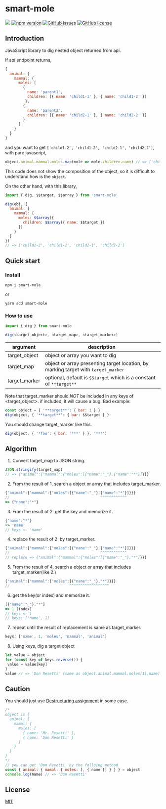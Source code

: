 # smart-mole
![](https://github.com/KoichiKiyokawa/smart-mole/workflows/GitHub%20Actions/badge.svg)
[![npm version](https://badge.fury.io/js/smart-mole.svg)](https://badge.fury.io/js/smart-mole)
[![GitHub issues](https://img.shields.io/github/issues/KoichiKiyokawa/smart-mole)](https://github.com/KoichiKiyokawa/smart-mole/issues)
[![GitHub license](https://img.shields.io/github/license/KoichiKiyokawa/smart-mole)](https://github.com/KoichiKiyokawa/smart-mole)

## Introduction
JavaScript library to dig nested object returned from api.

If api endpoint returns,
```js
{
  animal: {
    mammal: {
      moles: [
        {
          name: 'parent1',
          children: [{ name: 'child1-1' }, { name: 'child1-2' }]
         },
        {
          name: 'parent2',
          children: [{ name: 'child2-1' }, { name: 'child2-2' }]
        }
      ]
    }
  }
}
```
and you want to get `['child1-2', 'child1-2', 'child2-1', 'child2-2']`, with pure javascript,
```js
object.animal.mammal.moles.map(mole => mole.children.name) // => ['child1-2', 'child1-2', 'child2-1', 'child2-2']
```
This code does not show the composition of the object, so it is difficult to understand how is the `object`.

On the other hand, with this library,
```js
import { dig, $$target, $$array } from 'smart-mole'

dig(obj, {
  animal: {
    mammal: {
      moles: $$array({
        children: $$array({ name: $$target })
      })
    }
  }
})
// => ['child1-2', 'child1-2', 'child2-1', 'child2-2']
```

## Quick start
### Install
```console
npm i smart-mole
```
or
```console
yarn add smart-mole
```

### How to use
```js
import { dig } from smart-mole

dig(<target_object>, <target_map>, <target_marker>)
```
argument|description
--|--
target_object|object or array you want to dig
target_map|object or array presenting target location, by marking target with `target_marker`
target_marker|optional, default is `$$target` which is a constant of `**target**`

Note that target_marker should _NOT_ be included in any keys of <target_object>.
if included, it will cause a bug.
Bad example:
```js
const object = { '**target**': { bar: 1 } }
dig(object, { '**target**': { bar: $$target } }
```
You should change target_marker like this.
```js
dig(object, { '*foo': { bar: '***' } }, '***')
```

## Algorithm
1. Convert target_map to JSON string.
```js
JSON.stringify(target_map)
// => {"animal":{"mammal":{"moles":[{"name":"_"},{"name":"*"}]}}}
```
2. From the result of 1, search a object or array that includes target_marker.
```js
{"animal":{"mammal":{"moles":[{"name":"_"},{"name":"*"}]}}}
//                                         ^^^^^^^^^^^^
=> {"name":"*"}
```
3. From the result of 2. get the key and memorize it.
```js
{"name":"*"}
=> 'name'
// keys <- 'name'
```
4. replace the result of 2. by target_marker.
```js
{"animal":{"mammal":{"moles":[{"name":"_"},{"name":"*"}]}}}
//                                         ^^^^^^^^^^^^
// replace => {"animal":{"mammal":{"moles":[{"name":"_"},"*"]}}}
```
5. From the result of 4, search a object or array that includes target_marker(like 2.)
```js
{"animal":{"mammal":{"moles":[{"name":"_"},"*"]}}}
//                           ^^^^^^^^^^^^^^^^^^
```
6. get the key(or index) and memorize it.
```js
[{"name":"_"},"*"]
=> 1 (index)
// keys <- 1
// keys: ['name', 1]
```
7. repeat until the result of replacement is same as target_marker.
```js
keys: ['name', 1, 'moles', 'mammal', 'animal']
```
8. Using keys, dig a target object
```js
let value = object
for (const key of keys.reverse()) {
 value = value[key]
}
value // => 'Don Resetti' (same as object.animal.mammal.moles[1].name)
```

## Caution
You should just use [Destructuring assignment](https://developer.mozilla.org/en-US/docs/Web/JavaScript/Reference/Operators/Destructuring_assignment) in some case.
```js
/*
object is {
  animal: {
    mamal: {
      moles: [
        { name: 'Mr. Resetti' },
        { name: 'Don Resetti' }
      ]
    }
  }
}
*/
// you can get 'Don Resetti' by the folloing method
const { animal: { mamal: { moles: [, { name }] } } } = object
console.log(name) // => 'Don Resetti'
```

## License
[MIT](LICENSE)
